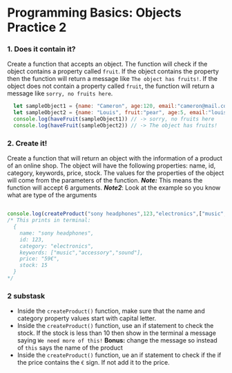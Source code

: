 # Programming Basics: Objects Practice 2

### 1. Does it contain it?
Create a function that accepts an object. The function will check if the object contains a property called `fruit`. If the object contains the property then the function will return a message like `The object has fruits!`. If the object does not contain a property called `fruit`, the function will return a message like `sorry, no fruits here`.

```js
  let sampleObject1 = {name: "Cameron", age:120, email:"cameron@mail.com"}
  let sampleObject2 = {name: "Louis", fruit:"pear", age:5, email:"louis@mail.com"}
  console.log(haveFruit(sampleObject1)) // -> sorry, no fruits here
  console.log(haveFruit(sampleObject2)) // -> The object has fruits!
```

### 2. Create it!
Create a function that will return an object with the information of a product of an online shop. The object will have the following properties: name, id, category, keywords, price, stock. The values for the properties of the object will come from the parameters of the function. ***Note:*** This means the function will accept 6 arguments. ***Note2***: Look at the example so you know what are type of the arguments

```js

console.log(createProduct("sony headphones",123,"electronics",["music","accessory","sound"], "59€", 15))
/* This prints in terminal:
  {
    name: "sony headphones",
    id: 123,
    category: "electronics",
    keywords: ["music","accessory","sound"],
    price: "59€",
    stock: 15
  }
*/
```


### 2 substask  
- Inside the `createProduct()` function, make sure that the name and category property values start with capital letter.
- Inside the `createProduct()` function, use an if statement to check the stock. If the stock is less than 10 then show in the terminal a message saying `We need more of this!` **Bonus:** change the message so instead of `this` says the name of the product
- Inside the `createProduct()` function, ue an if statement to check if the if the price contains the `€` sign. If not add it to the price.

